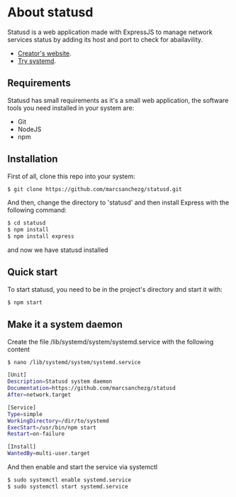 # About statusd

Statusd is a web application made with ExpressJS to manage network services status by adding its host and port to check for abailavility.

- [Creator's website](https://www.marcsanchezg.com).
- [Try systemd](https://systemd.marcsanchezg.com).

## Requirements

Statusd has small requirements as it's a small web application, the software tools you need installed in your system are:
- Git
- NodeJS
- npm

## Installation

First of all, clone this repo into your system:
```bash
$ git clone https://github.com/marcsanchezg/statusd.git
```

And then, change the directory to 'statusd' and then install Express with the following command:

```bash
$ cd statusd
$ npm install
$ npm install express
```

and now we have statusd installed

## Quick start

To start statusd, you need to be in the project's directory and start it with:
```bash
$ npm start
```

## Make it a system daemon

Create the file /lib/systemd/system/systemd.service with the following content
```bash
$ nano /lib/systemd/system/systemd.service

[Unit]
Description=Statusd system daemon
Documentation=https://github.com/marcsanchezg/statusd
After=network.target

[Service]
Type=simple
WorkingDirectory=/dir/to/systemd
ExecStart=/usr/bin/npm start
Restart=on-failure

[Install]
WantedBy=multi-user.target
```
And then enable and start the service via systemctl
```bash
$ sudo systemctl enable systemd.service
$ sudo systemctl start systemd.service
```

